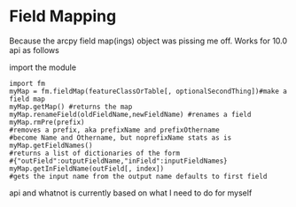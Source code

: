 Field Mapping
============

Because the arcpy field map(ings) object was pissing me off.  Works for 10.0 api as follows

import the module

    import fm
    myMap = fm.fieldMap(featureClassOrTable[, optionalSecondThing])#make a field map
    myMap.getMap() #returns the map
    myMap.renameField(oldFieldName,newFieldName) #renames a field
    myMap.rmPre(prefix)
    #removes a prefix, aka prefixName and prefixOthername 
    #become Name and Othername, but noprefixName stats as is
    myMap.getFieldNames()
    #returns a list of dictionaries of the form
    #{"outField":outputFieldName,"inField":inputFieldNames}
    myMap.getInFieldName(outField[, index])
    #gets the input name from the output name defaults to first field
    
api and whatnot is currently based on what I need to do for myself